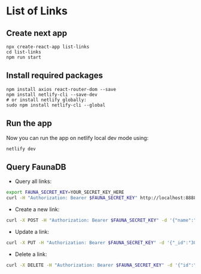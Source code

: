 # List of Links

## Create next app
```
npx create-react-app list-links
cd list-links
npm run start
```

## Install required packages
```
npm install axios react-router-dom --save
npm install netlify-cli --save-dev
# or install netlify globally:
sudo npm install netlify-cli --global
```

## Run the app
Now you can run the app on netlify local dev mode using:
```
netlify dev
```

## Query FaunaDB

- Query all links:
```bash
export FAUNA_SECRET_KEY=YOUR_SECRET_KEY_HERE
curl -H "Authorization: Bearer $FAUNA_SECRET_KEY" http://localhost:8888/api/getLinks
```
- Create a new link:
```bash
curl -X POST -H "Authorization: Bearer $FAUNA_SECRET_KEY" -d '{"name":"AstraDB site","url":"http://datastax.com","description":"AstraDB site"}' http://localhost:8888/api/createLink
```
- Update a link:
```bash
curl -X PUT -H "Authorization: Bearer $FAUNA_SECRET_KEY" -d '{"_id":"308980245441020492","name":"FaunaDB site","url":"http://faunadb.com","description":"faunadb site","archived":false}' http://localhost:8888/api/updateLink
```
- Delete a link:
```bash
curl -X DELETE -H "Authorization: Bearer $FAUNA_SECRET_KEY" -d '{"id":"308980245441020492"}' http://localhost:8888/api/deleteLink
```
